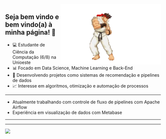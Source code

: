 <img src = "readmeGit.gif" width = "325px" align = "right">

## Seja bem vindo e bem vindo(a) à minha página! 👋

- 💻 Estudante de Ciência da Computação (6/8) na Unioeste
- 📊 Focado em Data Science, Machine Learning e Back-End
- 🚀 Desenvolvendo projetos como sistemas de recomendação e pipelines de dados
- 📈 Interesse em algoritmos, otimização e automação de processos
---
- Atualmente trabalhando com controle de fluxo de pipelines com Apache Airflow
- Experiência em visualização de dados com Metabase
---
---
<div align = "left">
<img height = "150em" src="https://github-readme-stats.vercel.app/api/top-langs/?username=Noturn1&show_icons=true&theme=dark&count_private=false"/>
